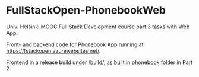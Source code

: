 # FullStackOpen-PhonebookWeb
Univ. Helsinki MOOC Full Stack Development course part 3 tasks with Web App.

Front- and backend code for Phonebook App running at https://fstackopen.azurewebsites.net/.

Frontend in a release build under /build/, as built in phonebook folder in Part 2.